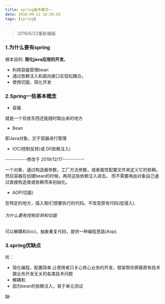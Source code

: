 ```yaml
---
title: spring基本概念一
date: 2018-09-21 16:30:54
tags: [spring]
---
```

>   2019/6/22重新编辑

### 1.为什么要有spring
根本目的: <strong>简化java应用的开发</strong>。<br>
- 利用容器管理bean
- 通过依赖注入和面向接口实现松耦合。
- 使用切面，简化开发

### 2.Spring一些基本概念
- 容器

就是一个存放东西还能随时取出来的地方


- Bean

即Java对象，交于容器进行管理

- IOC(控制反转)或 DI(依赖注入)

-----------修改于 2019/12/17-----------

一个对象，通过构造器参数，工厂方法参数，或者属性配置文件来定义它的依赖。然后容器在创建bean的时候，再将这些依赖注入进去。
而不需要再由对象自己通过直接构造类或依赖项来初始化。


- AOP(切面)

在特定的地方，插入我i们想要执行的代码。不改变原有代码(低侵入).

###### 为什么要有控制反转和切面
可以解耦和(Ioc)，抽象重复代码，提供一种编程思路(Aop).


### 3.spring优缺点
优：
- 简化编程，配置简单,让使用者只关心核心业务的开发，框架帮你屏蔽原有技术跟业务开发无关的各类技术问题
- 解耦和
- 因为bean的依赖注入，易于单元测试

缺:
